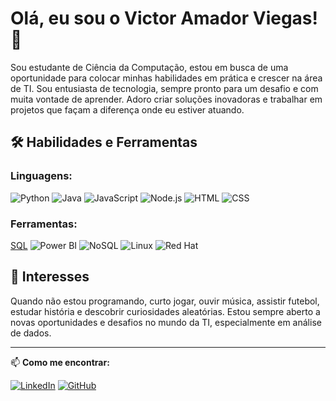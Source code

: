 # Olá, eu sou o Victor Amador Viegas! 👋

Sou estudante de Ciência da Computação, estou em busca de uma oportunidade para colocar minhas habilidades em prática e crescer na área de TI. Sou entusiasta de tecnologia, sempre pronto para um desafio e com muita vontade de aprender. Adoro criar soluções inovadoras e trabalhar em projetos que façam a diferença onde eu estiver atuando.

## 🛠️ Habilidades e Ferramentas

### Linguagens:

![Python](https://img.shields.io/badge/-Python-3776AB?logo=python&logoColor=white&style=for-the-badge)
![Java](https://img.shields.io/badge/-Java-007396?logo=java&logoColor=white&style=for-the-badge)
![JavaScript](https://img.shields.io/badge/-JavaScript-F7DF1E?logo=javascript&logoColor=black&style=for-the-badge)
![Node.js](https://img.shields.io/badge/-Node.js-339933?logo=node.js&logoColor=white&style=for-the-badge)
![HTML](https://img.shields.io/badge/-HTML-E34F26?logo=html5&logoColor=white&style=for-the-badge)
![CSS](https://img.shields.io/badge/-CSS-1572B6?logo=css3&logoColor=white&style=for-the-badge)

### Ferramentas:

[SQL](https://img.shields.io/badge/-SQL-4479A1?logo=postgresql&logoColor=white&style=for-the-badge)
![Power BI](https://img.shields.io/badge/-Power%20BI-F2C811?logo=power-bi&logoColor=black&style=for-the-badge)
![NoSQL](https://img.shields.io/badge/-NoSQL-3E4E88?logo=mongodb&logoColor=white&style=for-the-badge)
![Linux](https://img.shields.io/badge/-Linux-FCC624?logo=linux&logoColor=black&style=for-the-badge)
![Red Hat](https://img.shields.io/badge/-Red%20Hat-EE0000?logo=red-hat&logoColor=white&style=for-the-badge)

## 🎯 Interesses

Quando não estou programando, curto jogar, ouvir música, assistir futebol, estudar história e descobrir curiosidades aleatórias. Estou sempre aberto a novas oportunidades e desafios no mundo da TI, especialmente em análise de dados.

---

📫 **Como me encontrar:**

[![LinkedIn](https://img.shields.io/badge/-LinkedIn-0077B5?logo=linkedin&logoColor=white&style=for-the-badge)](https://www.linkedin.com/in/victor--viegas/)
[![GitHub](https://img.shields.io/badge/-GitHub-181717?logo=github&logoColor=white&style=for-the-badge)](https://github.com/vctramador)
